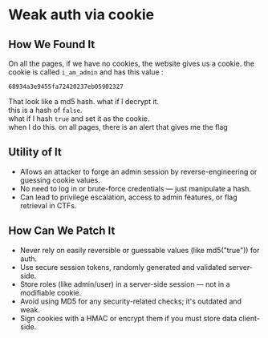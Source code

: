 # Weak auth via cookie

## How We Found It
On all the pages, if we have no cookies, the website gives us a cookie. the cookie is called `i_am_admin` and has this value : 
```
68934a3e9455fa72420237eb05902327
```
That look like a md5 hash. what if I decrypt it.  
this is a hash of `false`.   
what if I hash `true` and set it as the cookie.  
when I do this. on all pages, there is an alert that gives me the flag

## Utility of It
- Allows an attacker to forge an admin session by reverse-engineering or guessing cookie values.
- No need to log in or brute-force credentials — just manipulate a hash.
- Can lead to privilege escalation, access to admin features, or flag retrieval in CTFs.

## How Can We Patch It
- Never rely on easily reversible or guessable values (like md5("true")) for auth.
- Use secure session tokens, randomly generated and validated server-side.
- Store roles (like admin/user) in a server-side session — not in a modifiable cookie.
- Avoid using MD5 for any security-related checks; it's outdated and weak.
- Sign cookies with a HMAC or encrypt them if you must store data client-side.

